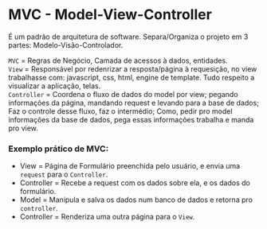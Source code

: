 # MVC - Model-View-Controller
É um padrão de arquitetura de software. Separa/Organiza o projeto em 3 partes: Modelo-Visão-Controlador.  

`MVC` = Regras de Negócio, Camada de acessos à dados, entidades.  
`View` = Responsável por redenrizar a resposta/página à requesição, no view trabalhasse com: javascript, css, html, engine de template. Tudo respeito a visualizar a aplicação, telas.  
`Controller` = Coordena o fluxo de dados do model por view; pegando informações da página, mandando request e levando para a base de dados; Faz o controle desse fluxo, faz o intermédio; Como, pedir pro model informações da base de dados, pega essas informações trabalha e manda pro view.  

### Exemplo prático de MVC:  

- View = Página de Formulário preenchida pelo usuário, e envia uma `request` para o `Controller`.  
- Controller = Recebe a request com os dados sobre ela, e os dados do formulário.  
- Model = Manipula e salva os dados num banco de dados e retorna pro `controller`.  
- Controller = Renderiza uma outra página para o `View`.
